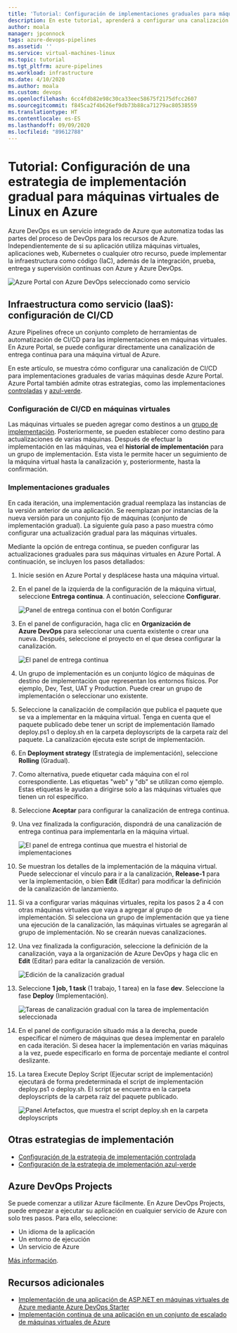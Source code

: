 ```yaml
---
title: 'Tutorial: Configuración de implementaciones graduales para máquinas virtuales Linux en Azure'
description: En este tutorial, aprenderá a configurar una canalización de implementación continua (CD). Esta canalización actualiza incrementalmente un grupo de máquinas virtuales Linux en Azure mediante la estrategia de implementación gradual.
author: moala
manager: jpconnock
tags: azure-devops-pipelines
ms.assetid: ''
ms.service: virtual-machines-linux
ms.topic: tutorial
ms.tgt_pltfrm: azure-pipelines
ms.workload: infrastructure
ms.date: 4/10/2020
ms.author: moala
ms.custom: devops
ms.openlocfilehash: 6cc4fdb82e98c30ca33eec58675f2175dfcc2607
ms.sourcegitcommit: f845ca2f4b626ef9db73b88ca71279ac80538559
ms.translationtype: HT
ms.contentlocale: es-ES
ms.lasthandoff: 09/09/2020
ms.locfileid: "89612788"
---
```

# <a name="tutorial---configure-the-rolling-deployment-strategy-for-azure-linux-virtual-machines"></a>Tutorial: Configuración de una estrategia de implementación gradual para máquinas virtuales de Linux en Azure

Azure DevOps es un servicio integrado de Azure que automatiza todas las partes del proceso de DevOps para los recursos de Azure. Independientemente de si su aplicación utiliza máquinas virtuales, aplicaciones web, Kubernetes o cualquier otro recurso, puede implementar la infraestructura como código (IaC), además de la integración, prueba, entrega y supervisión continuas con Azure y Azure DevOps.

![Azure Portal con Azure DevOps seleccionado como servicio](media/tutorial-devops-azure-pipelines-classic/azdevops-view.png)

## <a name="infrastructure-as-a-service-iaas---configure-cicd"></a>Infraestructura como servicio (IaaS): configuración de CI/CD

Azure Pipelines ofrece un conjunto completo de herramientas de automatización de CI/CD para las implementaciones en máquinas virtuales. En Azure Portal, se puede configurar directamente una canalización de entrega continua para una máquina virtual de Azure.

En este artículo, se muestra cómo configurar una canalización de CI/CD para implementaciones graduales de varias máquinas desde Azure Portal. Azure Portal también admite otras estrategias, como las implementaciones [controladas](https://aka.ms/AA7jdrz) y [azul-verde](https://aka.ms/AA83fwu).

### <a name="configure-cicd-on-virtual-machines"></a>Configuración de CI/CD en máquinas virtuales

Las máquinas virtuales se pueden agregar como destinos a un [grupo de implementación](/azure/devops/pipelines/release/deployment-groups). Posteriormente, se pueden establecer como destino para actualizaciones de varias máquinas. Después de efectuar la implementación en las máquinas, vea el **historial de implementación** para un grupo de implementación. Esta vista le permite hacer un seguimiento de la máquina virtual hasta la canalización y, posteriormente, hasta la confirmación.

### <a name="rolling-deployments"></a>Implementaciones graduales

En cada iteración, una implementación gradual reemplaza las instancias de la versión anterior de una aplicación. Se reemplazan por instancias de la nueva versión para un conjunto fijo de máquinas (conjunto de implementación gradual). La siguiente guía paso a paso muestra cómo configurar una actualización gradual para las máquinas virtuales.

Mediante la opción de entrega continua, se pueden configurar las actualizaciones graduales para sus máquinas virtuales en Azure Portal. A continuación, se incluyen los pasos detallados:

1. Inicie sesión en Azure Portal y desplácese hasta una máquina virtual.
1. En el panel de la izquierda de la configuración de la máquina virtual, seleccione **Entrega continua**. A continuación, seleccione **Configurar**.

   ![Panel de entrega continua con el botón Configurar](media/tutorial-devops-azure-pipelines-classic/azure-devops-configure.png)

1. En el panel de configuración, haga clic en **Organización de Azure DevOps** para seleccionar una cuenta existente o crear una nueva. Después, seleccione el proyecto en el que desea configurar la canalización.  

   ![El panel de entrega continua](media/tutorial-devops-azure-pipelines-classic/azure-devops-rolling.png)

1. Un grupo de implementación es un conjunto lógico de máquinas de destino de implementación que representan los entornos físicos. Por ejemplo, Dev, Test, UAT y Production. Puede crear un grupo de implementación o seleccionar uno existente.
1. Seleccione la canalización de compilación que publica el paquete que se va a implementar en la máquina virtual. Tenga en cuenta que el paquete publicado debe tener un script de implementación llamado deploy.ps1 o deploy.sh en la carpeta deployscripts de la carpeta raíz del paquete. La canalización ejecuta este script de implementación.
1. En **Deployment strategy** (Estrategia de implementación), seleccione **Rolling** (Gradual).
1. Como alternativa, puede etiquetar cada máquina con el rol correspondiente. Las etiquetas "web" y "db" se utilizan como ejemplo. Estas etiquetas le ayudan a dirigirse solo a las máquinas virtuales que tienen un rol específico.
1. Seleccione **Aceptar** para configurar la canalización de entrega continua.
1. Una vez finalizada la configuración, dispondrá de una canalización de entrega continua para implementarla en la máquina virtual.  

   ![El panel de entrega continua que muestra el historial de implementaciones](media/tutorial-devops-azure-pipelines-classic/azure-devops-deployment-history.png)

1. Se muestran los detalles de la implementación de la máquina virtual. Puede seleccionar el vínculo para ir a la canalización, **Release-1** para ver la implementación, o bien **Edit** (Editar) para modificar la definición de la canalización de lanzamiento.

1. Si va a configurar varias máquinas virtuales, repita los pasos 2 a 4 con otras máquinas virtuales que vaya a agregar al grupo de implementación. Si selecciona un grupo de implementación que ya tiene una ejecución de la canalización, las máquinas virtuales se agregarán al grupo de implementación. No se crearán nuevas canalizaciones.
1. Una vez finalizada la configuración, seleccione la definición de la canalización, vaya a la organización de Azure DevOps y haga clic en **Edit** (Editar) para editar la canalización de versión.

   ![Edición de la canalización gradual](media/tutorial-devops-azure-pipelines-classic/azure-devops-rolling-pipeline.png)

1. Seleccione **1 job, 1 task** (1 trabajo, 1 tarea) en la fase **dev**. Seleccione la fase **Deploy** (Implementación).

   ![Tareas de canalización gradual con la tarea de implementación seleccionada](media/tutorial-devops-azure-pipelines-classic/azure-devops-rolling-pipeline-tasks.png)

1. En el panel de configuración situado más a la derecha, puede especificar el número de máquinas que desea implementar en paralelo en cada iteración. Si desea hacer la implementación en varias máquinas a la vez, puede especificarlo en forma de porcentaje mediante el control deslizante.  

1. La tarea Execute Deploy Script (Ejecutar script de implementación) ejecutará de forma predeterminada el script de implementación deploy.ps1 o deploy.sh. El script se encuentra en la carpeta deployscripts de la carpeta raíz del paquete publicado.

   ![Panel Artefactos, que muestra el script deploy.sh en la carpeta deployscripts](media/tutorial-deployment-strategy/package.png)

## <a name="other-deployment-strategies"></a>Otras estrategias de implementación

- [Configuración de la estrategia de implementación controlada](https://aka.ms/AA7jdrz)
- [Configuración de la estrategia de implementación azul-verde](https://aka.ms/AA83fwu)

## <a name="azure-devops-projects"></a>Azure DevOps Projects

Se puede comenzar a utilizar Azure fácilmente. En Azure DevOps Projects, puede empezar a ejecutar su aplicación en cualquier servicio de Azure con solo tres pasos. Para ello, seleccione:

- Un idioma de la aplicación
- Un entorno de ejecución
- Un servicio de Azure
 
[Más información](https://azure.microsoft.com/features/devops-projects/).
 
## <a name="additional-resources"></a>Recursos adicionales

- [Implementación de una aplicación de ASP.NET en máquinas virtuales de Azure mediante Azure DevOps Starter](../../devops-project/azure-devops-project-vms.md)
- [Implementación continua de una aplicación en un conjunto de escalado de máquinas virtuales de Azure](/azure/devops/pipelines/apps/cd/azure/deploy-azure-scaleset)

